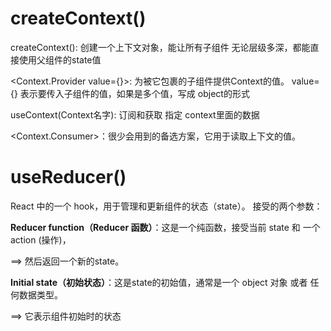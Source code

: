 # createContext()
createContext(): 创建一个上下文对象，能让所有子组件 无论层级多深，都能直接使用父组件的state值

<Context.Provider value={}>: 为被它包裹的子组件提供Context的值。 value={} 表示要传入子组件的值，如果是多个值，写成 object的形式

useContext(Context名字): 订阅和获取 指定 context里面的数据

<Context.Consumer>：很少会用到的备选方案，它用于读取上下文的值。

# useReducer()
React 中的一个 hook，用于管理和更新组件的状态（state）。 接受的两个参数：

**Reducer function（Reducer 函数）**：这是一个纯函数，接受当前 state 和 一个 action (操作)，

==> 然后返回一个新的state。

**Initial state（初始状态）**：这是state的初始值，通常是一个 object 对象 或者 任何数据类型。

==> 它表示组件初始时的状态
